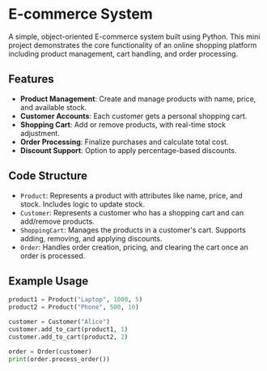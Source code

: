# E-commerce System

A simple, object-oriented E-commerce system built using Python. This mini project demonstrates the core functionality of an online shopping platform including product management, cart handling, and order processing.

## Features

- **Product Management**: Create and manage products with name, price, and available stock.
- **Customer Accounts**: Each customer gets a personal shopping cart.
- **Shopping Cart**: Add or remove products, with real-time stock adjustment.
- **Order Processing**: Finalize purchases and calculate total cost.
- **Discount Support**: Option to apply percentage-based discounts.

## Code Structure

- `Product`: Represents a product with attributes like name, price, and stock. Includes logic to update stock.
- `Customer`: Represents a customer who has a shopping cart and can add/remove products.
- `ShoppingCart`: Manages the products in a customer's cart. Supports adding, removing, and applying discounts.
- `Order`: Handles order creation, pricing, and clearing the cart once an order is processed.

## Example Usage

```python
product1 = Product("Laptop", 1000, 5)
product2 = Product("Phone", 500, 10)

customer = Customer("Alice")
customer.add_to_cart(product1, 1)
customer.add_to_cart(product2, 2)

order = Order(customer)
print(order.process_order())
